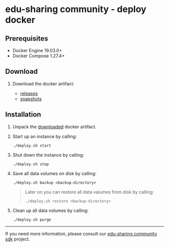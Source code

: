 
# edu-sharing community - deploy docker

Prerequisites
-------------

- Docker Engine 19.03.0+
- Docker Compose 1.27.4+ 

Download
--------

1. Download the docker artifact:

   * [releases](https://artifacts.edu-sharing.com/#browse/browse:community-releases:org%2Fedu_sharing%2Fedu_sharing-community-deploy-docker-deploy)
   * [snapshots](https://artifacts.edu-sharing.com/#browse/browse:community-snapshots:org%2Fedu_sharing%2Fedu_sharing-community-deploy-docker-deploy)

Installation
------------

1. Unpack the [downloaded](#download) docker artifact.
 
2. Start up an instance by calling:

   ```
   ./deploy.sh start
   ```
  
3. Shut down the instance by calling:

   ```
   ./deploy.sh stop
   ```
  
4. Save all data volumes on disk by calling:

   ```
   ./deploy.sh backup <backup-directory>
   ```
   
   > Later on you can restore all data valumes from disk by calling:
   > ```
   > ./deploy.sh restore <backup-directory>
   > ```
   
5. Clean up all data volumes by calling:

   ```
   ./deploy.sh purge
   ```

---
If you need more information, please consult our [edu-sharing community sdk](https://scm.edu-sharing.com/edu-sharing-community/edu-sharing-community-sdk) project.
